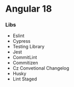 # Angular 18

### Libs

- Eslint 
- Cypress
- Testing Library 
- Jest
- CommitLint
- Commitizen
- Cz Convetional Changelog
- Husky
- Lint Staged

